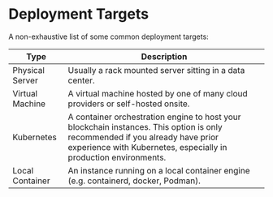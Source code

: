# Deployment Targets

A non-exhaustive list of some common deployment targets:

| Type            | Description                                                                                                                                                                                      |
| --------------- | ------------------------------------------------------------------------------------------------------------------------------------------------------------------------------------------------ |
| Physical Server | Usually a rack mounted server sitting in a data center.                                                                                                                                          |
| Virtual Machine | A virtual machine hosted by one of many cloud providers or self-hosted onsite.                                                                                                                   |
| Kubernetes      | A container orchestration engine to host your blockchain instances. This option is only recommended if you already have prior experience with Kubernetes, especially in production environments. |
| Local Container | An instance running on a local container engine (e.g. containerd, docker, Podman).                                                                                                               |
